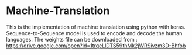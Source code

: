 # Machine-Translation

This is the implementation of machine translation using python with keras.
Sequence-to-Sequence model is used to encode and decode the human languages.
The weights file can be downloaded from : https://drive.google.com/open?id=1trqeLlDTS59thMk2jWRSivzm3D-Bhfob
